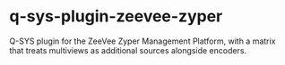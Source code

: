 # q-sys-plugin-zeevee-zyper

Q-SYS plugin for the ZeeVee Zyper Management Platform, with a matrix that treats multiviews as additional sources alongside encoders.
